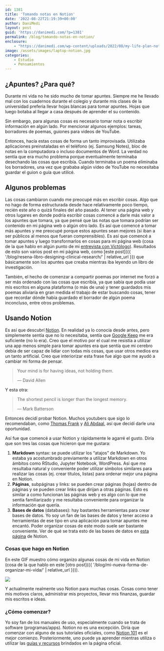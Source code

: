 ```yaml
---
id: 1381
title: 'Tomando notas en Notion'
date: '2022-08-22T21:19:39+00:00'
author: DaniMedi
layout: post
guid: 'https://danimedi.com/?p=1381'
permalink: /blog/tomando-notas-en-notion/
enclosure:
    - "https://danimedi.com/wp-content/uploads/2022/08/my-life-plan-notion-tour.mp4\n948966\nvideo/mp4\n"
image: /assets/images/laptop-notion.jpg
categories:
    - Estudio
    - Pensamientos
---
```


## ¿Apuntes? ¿Para qué?

Durante mi vida no he sido mucho de tomar apuntes. Siempre me he llevado mal con los cuadernos durante el colegio y durante mis clases de la universidad prefería llevar hojas blancas para tomar apuntes. Hojas que luego botaba al llegar a casa después de aprender el su contenido.

Sin embargo, para algunas cosas es necesario tomar nota o escribir información en algún lado. Por mencionar algunos ejemplos: tareas, borradores de poemas, guiones para videos de YouTube.

Entonces, hacía estas cosas de forma un tanto improvisada. Utilizaba aplicaciones preinstaladas en el teléfono (ej. Samsung Notes), bloc de notas en la computadora o incluso documentos de Word. La verdad no sentía que era mucho problema porque eventualmente terminaba desechando las cosas que escribía. Cuando terminaba un poema eliminaba los borradores, una vez que grababa algún video de YouTube no necesitaba guardar el guion o guía que utilicé.

## Algunos problemas

Las cosas cambiaron cuando me preocupé más en escribir cosas. Algo que no hago de forma estructurada desde hace relativamente poco tiempo, recién este año o quizá finales del año pasado. Al tener una página web y otros lugares en donde podría escribir cosas comencé a darle más valor a los apuntes que tomara, ya que pensé que las notas que tomara podrían ser contenido en mi página web o algún otro lado. Es así que comencé a tomar más apuntes y me preocupé porque estos apuntes sean mejores (si iban a ser públicos al menos que fueran comprensibles). Es así que comencé a tomar apuntes y luego transformarlos en cosas para mi página web (cosa de la que hablo en algún punto de mi [entrevista con Victólogo](https://youtu.be/HCAg0EEZhk8)). Resultados de esto son varios post en mi página web, como [este post]({{ '/blog/resena-libro-designing-clinical-research/' | relative_url }}) que básicamente son los apuntes que creaba mientras iba leyendo un libro de investigación.

También, el hecho de comenzar a compartir poemas por internet me forzó a ser más ordenado con las cosas que escribía, ya que sabía que podía usar mis escritos en alguna plataforma (o más de una) y tener guardados mis poemas aliviaría en gran medida el trabajo de estar buscando cosas, tener que recordar dónde había guardado el borrador de algún poema inconcluso, entre otros problemas.

## Usando Notion

Es así que descubrí [Notion](https://www.notion.so/). En realidad ya lo conocía desde antes, pero simplemente sentía que no lo necesitaba, sentía que [Google Keep](https://keep.google.com/#home) me era suficiente (no lo era). Creo que el motivo por el cual me resistía a utilizar una app menos simple para tomar apuntes era que sentía que mi cerebro debía de ser capaz de lidiar con todas mis cosas, que usar otros medios era un tanto artificial. Creo que interiorizar esta frase fue algo que me ayudó a cambiar mi forma de pensar.

> Your mind is for having ideas, not holding them.
> 
> — David Allen

Y esta otra:

> The shortest pencil is longer than the longest memory.
> 
> — Mark Batterson

Entonces decidí probar Notion. Muchos youtubers que sigo lo recomendaban, como [Thomas Frank](https://www.youtube.com/c/Thomasfrank) y [Ali Abdaal](https://www.youtube.com/c/aliabdaal), así que decidí darle una oportunidad.

Así fue que comencé a usar Notion y rápidamente le agarré el gusto. Diría que son tres las cosas que hicieron que me gustara:

1. **Markdown** syntax: se puede utilizar los “atajos” de Markdown. Yo estaba ya acostumbrado previamente a utilizar Markdown en otros ámbitos como RStudio, Jupyter Notebook, WordPress. Así que me resultaba natural y conveniente poder utilizar símbolos similares para realizar las cosas (ej. crear títulos, listas) para ordenar mejor una página en Notion.
2. **Páginas**, subpáginas y links: se pueden crear páginas (hojas) dentro de páginas y se pueden crear links que dirijan a otras páginas. Esto es similar a como funcionan las páginas web y es algo con lo que me sentía familiarizado y me resultaba conveniente para organizar la información que quería.
3. **Bases de datos** (databases): hay bastantes herramientas para crear bases de datos. Yo soy un fan de las bases de datos y tener acceso a herramientas de ese tipo en una aplicación para tomar apuntes me encantó. Poder organizar cosas de este modo suele ser bastante conveniente. Ver de qué se trata esto de las bases de datos en [esta página](https://www.notion.so/help/intro-to-databases) de Notion.

### Cosas que hago en Notion

En este GIF muestro cómo organizo algunas cosas de mi vida en Notion (cosa de la que hablo en este [otro post]({{ '/blog/mi-nueva-forma-de-organizar-mi-vida/' | relative_url }})).

![](/assets/images/my-life-plan-notion-tour.gif)

Y actualmente realmente uso Notion para muchas cosas. Cosas como tener mis motivos claros, administrar mis proyectos, llevar mis finanzas, guardar mis escritos e ideas.

### ¿Cómo comenzar?

Yo soy fan de los manuales de uso, especialmente cuando se trata de software (programas/apps). Notion no es una excepción. Diría que comenzar con alguno de sus tutoriales oficiales, como [Notion 101](https://www.notion.so/help/category/notion-101) es el mejor comienzo. Posteriormente, uno puede ya aprender mientras utiliza o utilizar las [guías y recursos](https://www.notion.so/help/reference) brindados en la página oficial.
